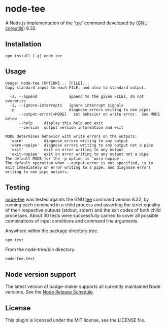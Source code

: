 # node-tee

A Node.js implementation of the '[tee](https://www.gnu.org/software/coreutils/manual/html_node/tee-invocation.html "tee")' command developed by ([GNU coreutils](https://www.gnu.org/software/coreutils/ "GNU coreutils")) 8.32.

## Installation

```
npm install [-g] node-tee
```

## Usage

```
Usage: node-tee [OPTION]... [FILE]...
Copy standard input to each FILE, and also to standard output.

  -a, --append              append to the given FILEs, do not overwrite
  -i, --ignore-interrupts   ignore interrupt signals
  -p                        diagnose errors writing to non pipes
      --output-error[=MODE]   set behavior on write error.  See MODE below
      --help     display this help and exit
      --version  output version information and exit

MODE determines behavior with write errors on the outputs:
  'warn'         diagnose errors writing to any output
  'warn-nopipe'  diagnose errors writing to any output not a pipe
  'exit'         exit on error writing to any output
  'exit-nopipe'  exit on error writing to any output not a pipe
The default MODE for the -p option is 'warn-nopipe'.
The default operation when --output-error is not specified, is to
exit immediately on error writing to a pipe, and diagnose errors
writing to non pipe outputs.

```

## Testing

[node-tee](bin/node-tee "node-tee") was tested againts the GNU [tee](https://www.gnu.org/software/coreutils/manual/html_node/tee-invocation.html "tee") command version 8.32, by running each command in a child process and asserting the strict equality of their respective outputs (stdout, stderr) and the exit codes of both child processes. About 30 tests were successfully carried to cover all possible combinations of input conditions and command line arguments.

Anywhere within the package directory tree.
```
npm test
```

From the node-tree/bin directory.
```
node-tee.test
```

## Node version support

The latest version of badge-maker supports all currently maintained Node
versions. See the [Node Release Schedule][].

[node release schedule]: https://github.com/nodejs/Release#release-schedule


## License

This plugin is licensed under the MIT license, see the LICENSE file.
